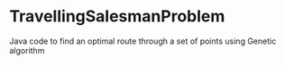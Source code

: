 # TravellingSalesmanProblem
Java code to find an optimal route through a set of points using Genetic algorithm
